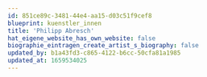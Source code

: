 ```yaml
---
id: 851ce89c-3481-44e4-aa15-d03c51f9cef8
blueprint: kuenstler_innen
title: 'Philipp Abresch'
hat_eigene_website_has_own_website: false
biographie_eintragen_create_artist_s_biography: false
updated_by: b1a43fd3-c865-4122-b6cc-50cfa81a1985
updated_at: 1659534025
---
```

